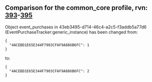 ## Comparison for the common_core profile, rvn: [393](https://github.com/PRO100KatYT/FortniteProfileRevisions/tree/main/profiles/common_core/393%20common_core.json)-[395](https://github.com/PRO100KatYT/FortniteProfileRevisions/tree/main/profiles/common_core/395%20common_core.json)

Object event_purchases in 43eb3495-d714-46c4-a2c5-f3addb5a77d6 (EventPurchaseTracker:generic_instance) has been changed from:

```
{
  "4ACEBD1E65E344F7903CFAF9A886B6FC": 1
}
```

to:

```
{
  "4ACEBD1E65E344F7903CFAF9A886B6FC": 2
}
```

<br><br>
